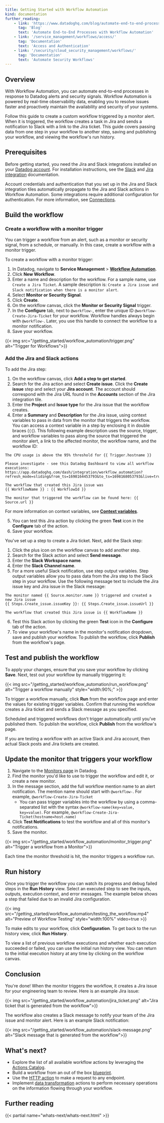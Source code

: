```yaml
---
title: Getting Started with Workflow Automation
kind: documentation
further_reading:
    - link: 'https://www.datadoghq.com/blog/automate-end-to-end-processes-with-datadog-workflows/'
      tag: 'Blog'
      text: 'Automate End-to-End Processes with Workflow Automation'
    - link: '/service_management/workflows/access/'
      tag: 'Documentation'
      text: 'Access and Authentication'
    - link: '/security/cloud_security_management/workflows/'
      tag: 'Documentation'
      text: 'Automate Security Workflows'
---
```

## Overview

With Workflow Automation, you can automate end-to-end processes in response to Datadog alerts and security signals. Workflow Automation is powered by real-time observability data, enabling you to resolve issues faster and proactively maintain the availability and security of your systems.

Follow this guide to create a custom workflow triggered by a monitor alert. When it is triggered, the workflow creates a task in Jira and sends a notification to Slack with a link to the Jira ticket. This guide covers passing data from one step in your workflow to another step, saving and publishing your workflow, and viewing the workflow's run history. 

## Prerequisites

Before getting started, you need the Jira and Slack integrations installed on your [Datadog account][1]. For installation instructions, see the [Slack][2] and [Jira integration][3] documentation.

Account credentials and authentication that you set up in the Jira and Slack integration tiles automatically propagate to the Jira and Slack actions in Workflow Automation. Some integrations require additional configuration for authentication. For more information, see [Connections][4].

## Build the workflow

### Create a workflow with a monitor trigger
You can trigger a workflow from an alert, such as a monitor or security signal, from a schedule, or manually. In this case, create a workflow with a monitor trigger.

To create a workflow with a monitor trigger: 

1. In Datadog, navigate to **Service Management** > **[Workflow Automation][5]**.
2. Click **New Workflow**.
3. Enter a name and description for the workflow. For a sample name, use `Create a Jira Ticket`. A sample description is: `Create a Jira issue and Slack notification when there is a monitor alert`.
4. Select **Monitor or Security Signal**.
5. Click **Create**.
6. On the workflow canvas, click the **Monitor or Security Signal** trigger. 
7. In the **Configure** tab, next to `@workflow-`, enter the unique ID `@workflow-Create-Jira-Ticket` for your workflow. Workflow handles always begin with `@workflow-`. Later, you use this handle to connect the workflow to a monitor notification. 
8. Save your workflow.

{{< img src="/getting_started/workflow_automation/trigger.png" alt="Trigger for Workflows">}}

### Add the Jira and Slack actions
To add the Jira step:
1. On the workflow canvas, click **Add a step to get started**. 
2. Search for the Jira action and select **Create issue**. Click the **Create issue** step and select your **Jira account**. The account should correspond with the Jira URL found in the **Accounts** section of the Jira integration tile. 
3. Enter the **Project** and **Issue type** for the Jira issue that the workflow creates. 
4. Enter a **Summary** and **Description** for the Jira issue, using context variables to pass in data from the monitor that triggers the workflow. You can access a context variable in a step by enclosing it in double braces (`{{`). This following example description uses the source, trigger, and workflow variables to pass along the source that triggered the monitor alert, a link to the affected monitor, the workflow name, and the workflow ID:

```
The CPU usage is above the 95% threshold for {{ Trigger.hostname }}

Please investigate - see this Datadog Dashboard to view all workflow executions: 
https://app.datadoghq.com/dash/integration/workflow_automation?refresh_mode=sliding&from_ts=1698164453793&to_ts=1698168053793&live=true. 

The workflow that created this Jira issue was 
{{ WorkflowName }} : {{ WorkflowId }}

The monitor that triggered the workflow can be found here: {{ Source.url }}
```

For more information on context variables, see **[Context variables][6]**. 

5. You can test this Jira action by clicking the green **Test** icon in the **Configure** tab of the action.
6. Save your workflow.

You've set up a step to create a Jira ticket. Next, add the Slack step:
1. Click the plus icon on the workflow canvas to add another step.
2. Search for the Slack action and select **Send message**.  
3. Enter the **Slack Workspace name**. 
4. Enter the **Slack Channel name**.
5. For a more useful Slack notification, use step output variables. Step output variables allow you to pass data from the Jira step to the Slack step in your workflow. Use the following message text to include the Jira issue key and Jira issue in the Slack message:

```
The monitor named {{ Source.monitor.name }} triggered and created a new Jira issue 
{{ Steps.Create_issue.issueKey }}: {{ Steps.Create_issue.issueUrl }}

The workflow that created this Jira issue is {{ WorkflowName }}
```

6. Test this Slack action by clicking the green **Test** icon in the **Configure** tab of the action.
7. To view your workflow's name in the monitor's notification dropdown, save and publish your workflow. To publish the workflow, click **Publish** from the workflow's page.

## Test and publish the workflow

To apply your changes, ensure that you save your workflow by clicking **Save**. Next, test out your workflow by manually triggering it: 

{{< img src="/getting_started/workflow_automation/run_workflow.png" alt="Trigger a workflow manually" style="width:90%;" >}}

To trigger a workflow manually, click **Run** from the workflow page and enter the values for existing trigger variables. Confirm that running the workflow creates a Jira ticket and sends a Slack message as you specified. 

Scheduled and triggered workflows don't trigger automatically until you've published them. To publish the workflow, click **Publish** from the workflow's page.

<div class="alert alert-info">If you are testing a workflow with an active Slack and Jira account, then actual Slack posts and Jira tickets are created.</div>

## Update the monitor that triggers your workflow

1. Navigate to the [Monitors page][7] in Datadog.
2. Find the monitor you'd like to use to trigger the workflow and edit it, or create a new monitor.
3. In the message section, add the full workflow mention name to an alert notification. The mention name should start with `@workflow-`. For example, `@workflow-Create-Jira-Ticket`
    - You can pass trigger variables into the workflow by using a comma-separated list with the syntax `@workflow-name(key=value, key=value)`. For example, `@workflow-Create-Jira-Ticket(hostname=host.name)`
4. Click **Test Notifications** to test the workflow and all of this monitor's notifications. 
5. Save the monitor. 

{{< img src="/getting_started/workflow_automation/monitor_trigger.png" alt="Trigger a workflow from a Monitor">}}

Each time the monitor threshold is hit, the monitor triggers a workflow run. 

## Run history

Once you trigger the workflow you can watch its progress and debug failed steps in the **Run History** view. Select an executed step to see the inputs, outputs, execution context, and error messages. The example below shows a step that failed due to an invalid Jira configuration. 

{{< img src="/getting_started/workflow_automation/testing_the_workflow.mp4" alt="Preview of Workflow Testing" style="width:100%" video=true >}}

To make edits to your workflow, click **Configuration**. To get back to the run history view, click **Run History**. 

To view a list of previous workflow executions and whether each execution succeeded or failed, you can use the initial run history view. You can return to the initial execution history at any time by clicking on the workflow canvas. 

## Conclusion

You're done! When the monitor triggers the workflow, it creates a Jira issue for your engineering team to review. Here is an example Jira issue:

{{< img src="/getting_started/workflow_automation/jira_ticket.png" alt="Jira ticket that is generated from the workflow">}}

The workflow also creates a Slack message to notify your team of the Jira issue and monitor alert. Here is an example Slack notification: 

{{< img src="/getting_started/workflow_automation/slack-message.png" alt="Slack message that is generated from the workflow">}}

## What's next? 

* Explore the list of all available workflow actions by leveraging the [Actions Catalog][8]. 
* Build a workflow from an out of the box [blueprint][9].
* Use the [HTTP action][10] to make a request to any endpoint.
* Implement [data transformation][11] actions to perform necessary operations on the information flowing through your workflow.

## Further reading

{{< partial name="whats-next/whats-next.html" >}}


[1]: https://www.datadoghq.com/free-datadog-trial/
[2]: /integrations/slack/
[3]: /integrations/jira/
[4]: /service_management/workflows/connections/
[5]: https://app.datadoghq.com/workflow
[6]: /workflows/build/#context-variables
[7]: https://app.datadoghq.com/monitors/manage
[8]: /service_management/workflows/actions_catalog/
[9]: /workflows/build
[10]: /service_management/workflows/actions_catalog/generic_actions/#http
[11]: /service_management/workflows/actions_catalog/generic_actions/#data-transformation


